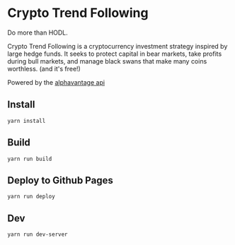 # Crypto Trend Following
Do more than HODL.

Crypto Trend Following is a cryptocurrency investment strategy inspired by large hedge funds. It seeks to protect capital in bear markets, take profits during bull markets, and manage black swans that make many coins worthless. (and it's free!)

Powered by the [alphavantage api](https://www.alphavantage.co/)

## Install
`yarn install`

## Build
`yarn run build`

## Deploy to Github Pages
`yarn run deploy`

## Dev
`yarn run dev-server`
